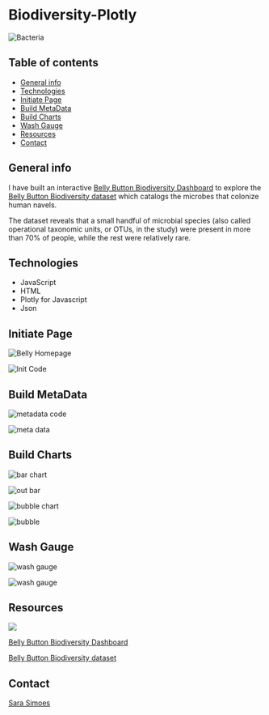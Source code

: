 # Biodiversity-Plotly

![Bacteria](Images/bacteria.png)

## Table of contents
* [General info](#general-info)
* [Technologies](#technologies) 
* [Initiate Page](#initiate-page)
* [Build MetaData](build-metadata)
* [Build Charts](#build-charts)
* [Wash Gauge](#wash-gauge)
* [Resources](#resources)
* [Contact](#contact)

## General info

I have built an interactive [Belly Button Biodiversity Dashboard](https://ssimoes48.github.io/Biodiversity-Plotly/) to explore the [Belly Button Biodiversity dataset](http://robdunnlab.com/projects/belly-button-biodiversity/) which catalogs the microbes that colonize human navels.

The dataset reveals that a small handful of microbial species (also called operational taxonomic units, or OTUs, in the study) were present in more than 70% of people, while the rest were relatively rare.
## Technologies 
* JavaScript
* HTML
* Plotly for Javascript
* Json

## Initiate Page 
![Belly Homepage](Images/belly_homepage.PNG)

![Init Code](Images/init_code.PNG)

## Build MetaData

![metadata code](Images/metadata_code.PNG)

![meta data](Images/meta_data.PNG)

## Build Charts

![bar chart ](Images/bar_chart.PNG)

![out bar](Images/out_bar.PNG)

![bubble chart ](Images/bubble_chart.PNG)

![bubble](Images/bubble.PNG)

## Wash Gauge 

![wash gauge](Images/guage_code.PNG)

![wash gauge](Images/wash_gauge/PNG)

## Resources 

![](Images/.PNG)

[Belly Button Biodiversity Dashboard](https://ssimoes48.github.io/Biodiversity-Plotly/)

[Belly Button Biodiversity dataset](http://robdunnlab.com/projects/belly-button-biodiversity/)

## Contact

[Sara Simoes](https://github.com/Ssimoes48)
